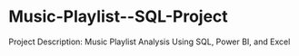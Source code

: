 # Music-Playlist--SQL-Project
Project Description: Music Playlist Analysis Using SQL, Power BI, and Excel
